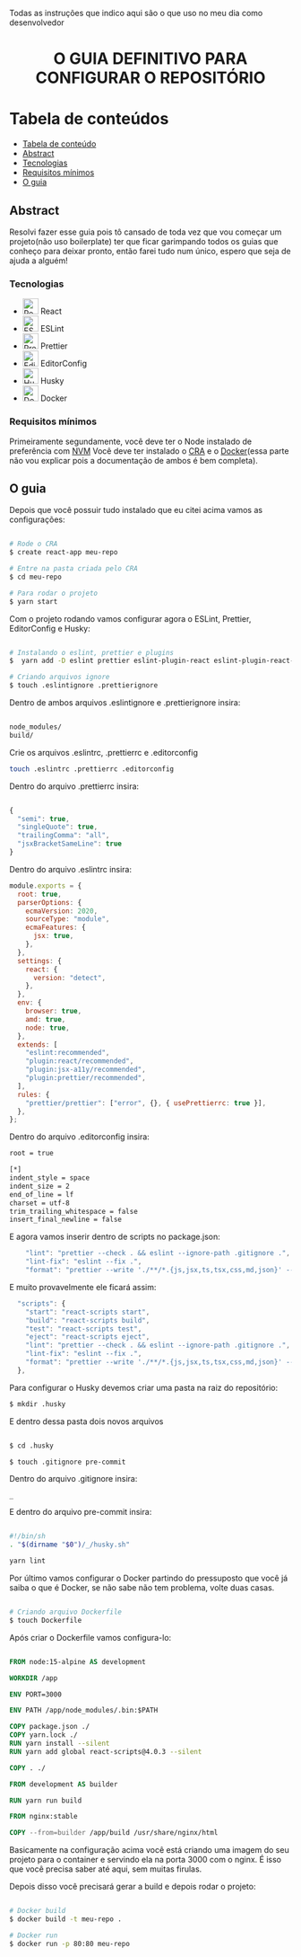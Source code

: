 <div align="center">

</div>
<p>Todas as instruções que indico aqui são o que uso no meu dia como desenvolvedor</p>
<h1 align="center">O GUIA DEFINITIVO PARA CONFIGURAR O REPOSITÓRIO</h1>

# Tabela de conteúdos

<!--ts-->

- [Tabela de conteúdo](#tabela-de-conteudo)
- [Abstract](#abstract)
- [Tecnologias](#Tecnologias)
- [Requisitos mínimos](#abstract)
- [O guia](#o-guia)
<!--te-->

## Abstract

Resolvi fazer esse guia pois tô cansado de toda vez que vou começar um projeto(não uso boilerplate) ter que ficar
garimpando todos os guias que conheço para deixar pronto, então farei tudo num único, espero que seja de ajuda a alguém!

### Tecnologias

- <img src="https://github.com/girordo/geticon/blob/master/logos/react.svg" alt="React" width="28px" height="28px"/> React
- <img src="https://github.com/girordo/geticon/blob/master/logos/eslint.svg" alt="ESLint" width="28px" height="28px"/> ESLint
- <img src="https://github.com/girordo/geticon/blob/master/logos/prettier.svg" alt="Prettier" width="28px" height="28px"/> Prettier
- <img src="https://editorconfig.org/logo.png" alt="EditorConfig" width="28px" height="28px"> EditorConfig
- <img src="https://www.pinclipart.com/picdir/big/565-5651740_wolf-emoji-clipart-wolf-emoji-transparent-background-png.png" alt="Husky" width="28px" height="28px"/> Husky
- <img src="https://github.com/girordo/geticon/blob/master/logos/docker-icon.svg" alt="Docker" width="28px" height="28px"/> Docker

### Requisitos mínimos

Primeiramente segundamente, você deve ter o Node instalado de preferência com [NVM](https://github.com/nvm-sh/nvm)
Você deve ter instalado o [CRA](https://create-react-app.dev/docs/getting-started/) e o
[Docker](https://docs.docker.com/)(essa parte não vou explicar pois a documentação de ambos é bem completa).

## O guia

Depois que você possuir tudo instalado que eu citei acima vamos as configurações:

```bash

# Rode o CRA
$ create react-app meu-repo

# Entre na pasta criada pelo CRA
$ cd meu-repo

# Para rodar o projeto
$ yarn start

```

Com o projeto rodando vamos configurar agora o ESLint, Prettier, EditorConfig e Husky:

```bash

# Instalando o eslint, prettier e plugins
$  yarn add -D eslint prettier eslint-plugin-react eslint-plugin-react-hooks eslint-config-prettier eslint-plugin-prettier eslint-plugin-jsx-a11y husky

# Criando arquivos ignore
$ touch .eslintignore .prettierignore

```

Dentro de ambos arquivos .eslintignore e .prettierignore insira:

```bash

node_modules/
build/

```

Crie os arquivos .eslintrc, .prettierrc e .editorconfig

```bash
touch .eslintrc .prettierrc .editorconfig
```

Dentro do arquivo .prettierrc insira:

```js

{
  "semi": true,
  "singleQuote": true,
  "trailingComma": "all",
  "jsxBracketSameLine": true
}

```

Dentro do arquivo .eslintrc insira:

```js
module.exports = {
  root: true,
  parserOptions: {
    ecmaVersion: 2020,
    sourceType: "module",
    ecmaFeatures: {
      jsx: true,
    },
  },
  settings: {
    react: {
      version: "detect",
    },
  },
  env: {
    browser: true,
    amd: true,
    node: true,
  },
  extends: [
    "eslint:recommended",
    "plugin:react/recommended",
    "plugin:jsx-a11y/recommended",
    "plugin:prettier/recommended",
  ],
  rules: {
    "prettier/prettier": ["error", {}, { usePrettierrc: true }],
  },
};
```

Dentro do arquivo .editorconfig insira:

```bash
root = true

[*]
indent_style = space
indent_size = 2
end_of_line = lf
charset = utf-8
trim_trailing_whitespace = false
insert_final_newline = false
```

E agora vamos inserir dentro de scripts no package.json:

```js
    "lint": "prettier --check . && eslint --ignore-path .gitignore .",
    "lint-fix": "eslint --fix .",
    "format": "prettier --write './**/*.{js,jsx,ts,tsx,css,md,json}' --config ./.prettierrc"
```

E muito provavelmente ele ficará assim:

```js
  "scripts": {
    "start": "react-scripts start",
    "build": "react-scripts build",
    "test": "react-scripts test",
    "eject": "react-scripts eject",
    "lint": "prettier --check . && eslint --ignore-path .gitignore .",
    "lint-fix": "eslint --fix .",
    "format": "prettier --write './**/*.{js,jsx,ts,tsx,css,md,json}' --config ./.prettierrc"
  },
```

Para configurar o Husky devemos criar uma pasta na raiz do repositório:

```bash
$ mkdir .husky
```

E dentro dessa pasta dois novos arquivos

```bash

$ cd .husky

$ touch .gitignore pre-commit

```

Dentro do arquivo .gitignore insira:

```gitignore
_
```

E dentro do arquivo pre-commit insira:

```sh

#!/bin/sh
. "$(dirname "$0")/_/husky.sh"

yarn lint
```

Por último vamos configurar o Docker partindo do pressuposto que você já saiba o que é Docker, se não sabe não tem
problema, volte duas casas.

```bash

# Criando arquivo Dockerfile
$ touch Dockerfile

```

Após criar o Dockerfile vamos configura-lo:

```dockerfile

FROM node:15-alpine AS development

WORKDIR /app

ENV PORT=3000

ENV PATH /app/node_modules/.bin:$PATH

COPY package.json ./
COPY yarn.lock ./
RUN yarn install --silent
RUN yarn add global react-scripts@4.0.3 --silent

COPY . ./

FROM development AS builder

RUN yarn run build

FROM nginx:stable

COPY --from=builder /app/build /usr/share/nginx/html

```

Basicamente na configuração acima você está criando uma imagem do seu projeto para o container e servindo ela
na porta 3000 com o nginx.
É isso que você precisa saber até aqui, sem muitas firulas.

Depois disso você precisará gerar a build e depois rodar o projeto:

```bash

# Docker build
$ docker build -t meu-repo .

# Docker run
$ docker run -p 80:80 meu-repo

```
